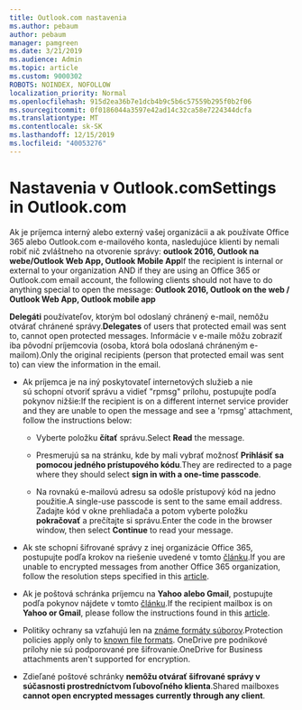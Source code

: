 ```yaml
---
title: Outlook.com nastavenia
ms.author: pebaum
author: pebaum
manager: pamgreen
ms.date: 3/21/2019
ms.audience: Admin
ms.topic: article
ms.custom: 9000302
ROBOTS: NOINDEX, NOFOLLOW
localization_priority: Normal
ms.openlocfilehash: 915d2ea36b7e1dcb4b9c5b6c57559b295f0b2f06
ms.sourcegitcommit: 0f0186044a3597e42ad14c32ca58e7224344dcfa
ms.translationtype: MT
ms.contentlocale: sk-SK
ms.lasthandoff: 12/15/2019
ms.locfileid: "40053276"
---
```

# <a name="settings-in-outlookcom"></a><span data-ttu-id="198c4-102">Nastavenia v Outlook.com</span><span class="sxs-lookup"><span data-stu-id="198c4-102">Settings in Outlook.com</span></span>

<span data-ttu-id="198c4-103">Ak je príjemca interný alebo externý vašej organizácii a ak používate Office 365 alebo Outlook.com e-mailového konta, nasledujúce klienti by nemali robiť nič zvláštneho na otvorenie správy: **outlook 2016, Outlook na webe/Outlook Web App, Outlook Mobile App**</span><span class="sxs-lookup"><span data-stu-id="198c4-103">If the recipient is internal or external to your organization AND if they are using an Office 365 or Outlook.com email account, the following clients should not have to do anything special to open the message: **Outlook 2016, Outlook on the web / Outlook Web App, Outlook mobile app**</span></span>

<span data-ttu-id="198c4-104">**Delegáti** používateľov, ktorým bol odoslaný chránený e-mail, nemôžu otvárať chránené správy.</span><span class="sxs-lookup"><span data-stu-id="198c4-104">**Delegates** of users that protected email was sent to, cannot open protected messages.</span></span> <span data-ttu-id="198c4-105">Informácie v e-maile môžu zobraziť iba pôvodní príjemcovia (osoba, ktorá bola odoslaná chráneným e-mailom).</span><span class="sxs-lookup"><span data-stu-id="198c4-105">Only the original recipients (person that protected email was sent to) can view the information in the email.</span></span>

- <span data-ttu-id="198c4-106">Ak príjemca je na iný poskytovateľ internetových služieb a nie sú&nbsp;schopní otvoriť správu a vidieť "rpmsg" prílohu, postupujte podľa pokynov nižšie:</span><span class="sxs-lookup"><span data-stu-id="198c4-106">If the recipient is on a different internet service provider and they are&nbsp;unable to open the message and see a 'rpmsg' attachment, follow the instructions below:</span></span>
    
    - <span data-ttu-id="198c4-107">Vyberte položku **čítať** správu.</span><span class="sxs-lookup"><span data-stu-id="198c4-107">Select **Read** the message.</span></span>
    
    - <span data-ttu-id="198c4-108">Presmerujú sa na stránku, kde by mali vybrať možnosť **Prihlásiť sa pomocou jedného prístupového kódu**.</span><span class="sxs-lookup"><span data-stu-id="198c4-108">They are redirected to a page where they should select **sign in with a one-time passcode**.</span></span>
    
    - <span data-ttu-id="198c4-109">Na rovnakú e-mailovú adresu sa odošle prístupový kód na jedno použitie.</span><span class="sxs-lookup"><span data-stu-id="198c4-109">A single-use passcode is sent to the same email address.</span></span> <span data-ttu-id="198c4-110">Zadajte kód v okne prehliadača a potom vyberte položku **pokračovať** a prečítajte si správu.</span><span class="sxs-lookup"><span data-stu-id="198c4-110">Enter the code in the browser window, then select **Continue** to read your message.</span></span>

- <span data-ttu-id="198c4-111">Ak ste schopní šifrované správy z inej organizácie Office 365, postupujte podľa krokov na riešenie uvedené v tomto [článku](https://support.office.com/article/known-issues-opening-irm-protected-emails-sent-from-users-in-other-office-365-organizations-0dec0593-a05d-4aa2-8445-9311ebab3164).</span><span class="sxs-lookup"><span data-stu-id="198c4-111">If you are unable to encrypted messages from another Office 365 organization, follow the resolution steps specified in this [article](https://support.office.com/article/known-issues-opening-irm-protected-emails-sent-from-users-in-other-office-365-organizations-0dec0593-a05d-4aa2-8445-9311ebab3164).</span></span>

- <span data-ttu-id="198c4-112">Ak je poštová schránka príjemcu na **Yahoo alebo Gmail**, postupujte podľa pokynov</span> nájdete v tomto [článku](https://support.office.com/article/how-do-i-open-a-protected-message-1157a286-8ecc-4b1e-ac43-2a608fbf3098).</span><span class="sxs-lookup"><span data-stu-id="198c4-112">If the recipient mailbox is on **Yahoo or Gmail**, please follow the instructions</span> found in this [article](https://support.office.com/article/how-do-i-open-a-protected-message-1157a286-8ecc-4b1e-ac43-2a608fbf3098).</span></span>

- <span data-ttu-id="198c4-113">Politiky ochrany sa vzťahujú len na [známe formáty súborov](https://docs.microsoft.com/azure/information-protection/rms-client/client-admin-guide-file-types).</span><span class="sxs-lookup"><span data-stu-id="198c4-113">Protection policies apply only to [known file formats](https://docs.microsoft.com/azure/information-protection/rms-client/client-admin-guide-file-types).</span></span> <span data-ttu-id="198c4-114">OneDrive pre podnikové prílohy nie sú podporované pre šifrovanie.</span><span class="sxs-lookup"><span data-stu-id="198c4-114">OneDrive for Business attachments aren't supported for encryption.</span></span>

- <span data-ttu-id="198c4-115">Zdieľané poštové schránky **nemôžu otvárať šifrované správy v súčasnosti prostredníctvom ľubovoľného klienta**.</span><span class="sxs-lookup"><span data-stu-id="198c4-115">Shared mailboxes **cannot open encrypted messages currently through any client**.</span></span> 
